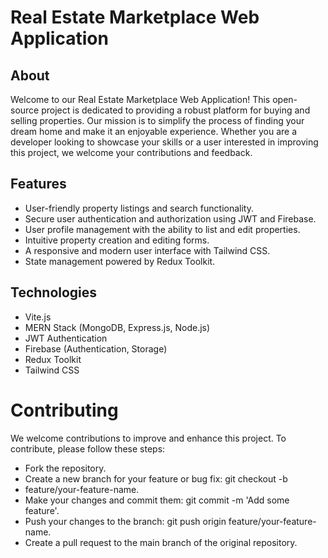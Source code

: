 # Real Estate Marketplace Web Application

## About

Welcome to our Real Estate Marketplace Web Application! This open-source project is dedicated to providing a robust platform for buying and selling properties. Our mission is to simplify the process of finding your dream home and make it an enjoyable experience. Whether you are a developer looking to showcase your skills or a user interested in improving this project, we welcome your contributions and feedback.

## Features

- User-friendly property listings and search functionality.
- Secure user authentication and authorization using JWT and Firebase.
- User profile management with the ability to list and edit properties.
- Intuitive property creation and editing forms.
- A responsive and modern user interface with Tailwind CSS.
- State management powered by Redux Toolkit.

## Technologies
- Vite.js
- MERN Stack (MongoDB, Express.js, Node.js)
- JWT Authentication
- Firebase (Authentication, Storage)
- Redux Toolkit
- Tailwind CSS

# Contributing
We welcome contributions to improve and enhance this project. To contribute, please follow these steps:
- Fork the repository.
- Create a new branch for your feature or bug fix: git checkout -b
- feature/your-feature-name.
- Make your changes and commit them: git commit -m 'Add some feature'.
- Push your changes to the branch: git push origin feature/your-feature-name.
- Create a pull request to the main branch of the original repository.
